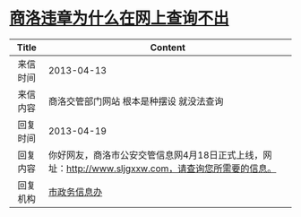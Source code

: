 # <a href="http://www.shangluo.gov.cn/zmhd/ldxxxx.jsp?urltype=leadermail.LeaderMailContentUrl&wbtreeid=1112&leadermailid=1718">商洛违章为什么在网上查询不出</a>
| Title |                            Content                             |
|:-----:|----------------------------------------------------------------|
| 来信时间  | 2013-04-13                                                     |
| 来信内容  | 商洛交管部门网站 根本是种摆设 就没法查询                                          |
| 回复时间  | 2013-04-19                                                     |
| 回复内容  | 你好网友，商洛市公安交管信息网4月18日正式上线，网址：http://www.sljgxxw.com，请查询您所需要的信息。 |
| 回复机构  | <a href="../../categories/agencies/市政务信息办.md">市政务信息办</a>       |